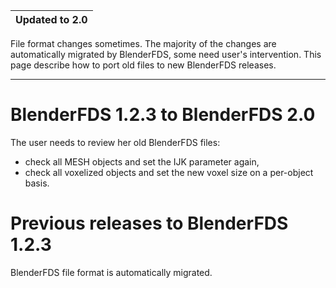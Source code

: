 | **Updated to 2.0** |
|:-------------------|

File format changes sometimes. The majority of the changes are automatically migrated by BlenderFDS, some need user's intervention. This page describe how to port old files to new BlenderFDS releases.




---


# BlenderFDS 1.2.3 to BlenderFDS 2.0 #

The user needs to review her old BlenderFDS files:
  * check all MESH objects and set the IJK parameter again,
  * check all voxelized objects and set the new voxel size on a per-object basis.

# Previous releases to BlenderFDS 1.2.3 #

BlenderFDS file format is automatically migrated.